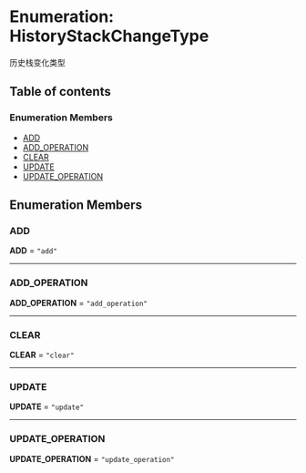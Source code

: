 # Enumeration: HistoryStackChangeType

历史栈变化类型

## Table of contents

### Enumeration Members

* [ADD](/auto-docs/fixed-history-plugin/enums/HistoryStackChangeType.md#add)
* [ADD\_OPERATION](/auto-docs/fixed-history-plugin/enums/HistoryStackChangeType.md#add_operation)
* [CLEAR](/auto-docs/fixed-history-plugin/enums/HistoryStackChangeType.md#clear)
* [UPDATE](/auto-docs/fixed-history-plugin/enums/HistoryStackChangeType.md#update)
* [UPDATE\_OPERATION](/auto-docs/fixed-history-plugin/enums/HistoryStackChangeType.md#update_operation)

## Enumeration Members

### ADD

**ADD** = `"add"`

***

### ADD\_OPERATION

**ADD\_OPERATION** = `"add_operation"`

***

### CLEAR

**CLEAR** = `"clear"`

***

### UPDATE

**UPDATE** = `"update"`

***

### UPDATE\_OPERATION

**UPDATE\_OPERATION** = `"update_operation"`
